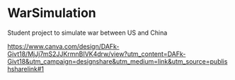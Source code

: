 # WarSimulation
Student project to simulate war between US and China


https://www.canva.com/design/DAFk-Givt18/MjJj7mS2JJKrmnBIVK4drw/view?utm_content=DAFk-Givt18&utm_campaign=designshare&utm_medium=link&utm_source=publishsharelink#1
